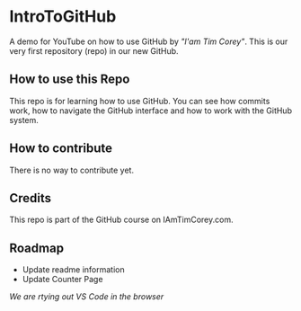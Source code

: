 # IntroToGitHub
A demo for YouTube on how to use GitHub by _"I'am Tim Corey"_.
This is our very first repository (repo) in our new GitHub.

## How to use this Repo
This repo is for learning how to use GitHub. You can see how commits work, how to navigate the GitHub interface and how to work with the GitHub system.

## How to contribute
There is no way to contribute yet.

## Credits
This repo is part of the GitHub course on IAmTimCorey.com.

## Roadmap
- Update readme information
- Update Counter Page

_We are rtying out VS Code in the browser_
